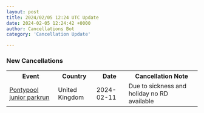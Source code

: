```yaml
---
layout: post
title: 2024/02/05 12:24 UTC Update
date: 2024-02-05 12:24:42 +0000
author: Cancellations Bot
category: 'Cancellation Update'

---
```


<h3>New Cancellations</h3>
<div class='hscrollable'>
<table style='width: 100%'>
    <tr>
        <th>Event</th>
        <th>Country</th>
        <th>Date</th>
        <th>Cancellation Note</th>
    </tr>
    <tr>
        <td><a href="https://www.parkrun.org.uk/pontypool-juniors">Pontypool junior parkrun</a></td>
        <td>United Kingdom</td>
        <td>2024-02-11</td>
        <td>Due to sickness and holiday no RD available</td>
    </tr>
</table>
</div>
